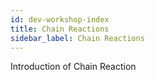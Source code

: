 ```yaml
---
id: dev-workshop-index
title: Chain Reactions
sidebar_label: Chain Reactions
---
```


Introduction of Chain Reaction
